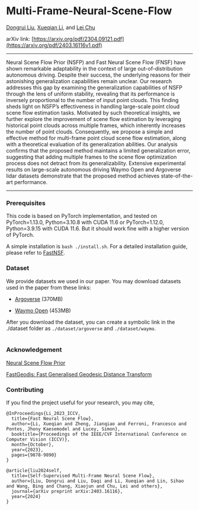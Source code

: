 # Multi-Frame-Neural-Scene-Flow

[Dongrui Liu](https://shenqildr.github.io/), [Xueqian Li](https://lilac-lee.github.io/), and [Lei Chu](https://wides.usc.edu/#people)

arXiv link: [https://arxiv.org/pdf/2304.09121.pdf](https://arxiv.org/pdf/2403.16116v1.pdf)

---

Neural Scene Flow Prior (NSFP) and Fast Neural Scene Flow (FNSF) have shown remarkable adaptability in the context of large out-of-distribution autonomous driving. Despite their success, the underlying reasons for their astonishing generalization capabilities remain unclear. Our research addresses this gap by examining the generalization capabilities of NSFP through the lens of uniform stability, revealing that its performance is inversely proportional to the number of input point clouds. This finding sheds light on NSFP’s effectiveness in handling large-scale point cloud scene flow estimation tasks. Motivated by such theoretical insights, we further explore the improvement of scene flow estimation by leveraging historical point clouds across multiple frames, which inherently increases the number of point clouds. Consequently, we propose a simple and effective method for multi-frame point cloud scene flow estimation, along with a theoretical evaluation of its generalization abilities. Our analysis confirms that the proposed method maintains a limited generalization error, suggesting that adding multiple frames to the scene flow optimization process does not detract from its generalizability. Extensive experimental results on large-scale autonomous driving Waymo Open and Argoverse lidar datasets demonstrate that the proposed method achieves state-of-the-art performance.

---

### Prerequisites
This code is based on PyTorch implementation, and tested on PyTorch=1.13.0, Python=3.10.8 with CUDA 11.6 or PyTorch=1.12.0, Python=3.9.15 with CUDA 11.6. 
But it should work fine with a higher version of PyTorch.

A simple installation is ```bash ./install.sh```. For a detailed installation guide, please refer to [FastNSF](https://github.com/Lilac-Lee/FastNSF).


### Dataset
We provide datasets we used in our paper.
You may download datasets used in the paper from these links:

- [Argoverse](https://drive.google.com/file/d/1qyTaLz1_CTF3IB1gr3XpIiIDh6klQOA4/view?usp=sharing) (370MB)

- [Waymo Open](https://drive.google.com/file/d/1urONegaI6pS47bUv-Kw0nl0oGFzGfIl2/view?usp=sharing) (453MB)

After you download the dataset, you can create a symbolic link in the ./dataset folder as ```./dataset/argoverse``` and ```./dataset/waymo```.
<br></br>

### Acknowledgement
[Neural Scene Flow Prior](https://github.com/Lilac-Lee/Neural_Scene_Flow_Prior)

[FastGeodis: Fast Generalised Geodesic Distance Transform](https://github.com/masadcv/FastGeodis)

### Contributing
If you find the project useful for your research, you may cite,
```
@InProceedings{Li_2023_ICCV,
  title={Fast Neural Scene Flow},
  author={Li, Xueqian and Zheng, Jianqiao and Ferroni, Francesco and Pontes, Jhony Kaesemodel and Lucey, Simon},
  booktitle={Proceedings of the IEEE/CVF International Conference on Computer Vision (ICCV)},
  month={October},
  year={2023},
  pages={9878-9890}
}

@article{liu2024self,
  title={Self-Supervised Multi-Frame Neural Scene Flow},
  author={Liu, Dongrui and Liu, Daqi and Li, Xueqian and Lin, Sihao and Wang, Bing and Chang, Xiaojun and Chu, Lei and others},
  journal={arXiv preprint arXiv:2403.16116},
  year={2024}
}
```
